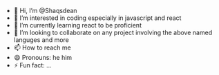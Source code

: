 - 👋 Hi, I’m @Shaqsdean
- 👀 I’m interested in coding especially in javascript and react
- 🌱 I’m currently learning react to be proficient
- 💞️ I’m looking to collaborate on any project involving the above named languges and more
- 📫 How to reach me 
- 😄 Pronouns: he him
- ⚡ Fun fact: ...

<!---
Shaqsdean/Shaqsdean is a ✨ special ✨ repository because its `README.md` (this file) appears on your GitHub profile.
You can click the Preview link to take a look at your changes.
--->
